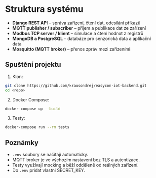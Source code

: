 # Struktura systému

- **Django REST API** – správa zařízení, čtení dat, odesílání příkazů
- **MQTT publisher / subscriber** – příjem a publikace dat ze zařízení
- **Modbus TCP server / klient** – simulace a čtení hodnot z registrů
- **MongoDB a PostgreSQL** – databáze pro senzorická data a aplikační data
- **Mosquitto (MQTT broker)** – přenos zpráv mezi zařízeními

## Spuštění projektu

1. Klon:

```bash
git clone https://github.com/krausondrej/easycon-iot-backend.git
cd <repo>
```

2. Docker Compose:

```bash
docker-compose up --build
```

3. Testy:

```bash
docker-compose run --rm tests
```

## Poznámky

- `.env` soubory se načítají automaticky.
- MQTT broker je ve výchozím nastavení bez TLS a autentizace.
- Testy využívají mocking a běží odděleně od reálných zařízení.
- Do `.env` pridat vlastni SECRET_KEY.
